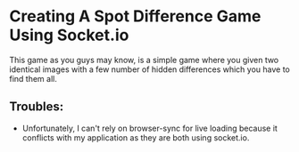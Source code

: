 # Creating A Spot Difference Game Using Socket.io
 This game as you guys may know, is a simple game where you given
 two identical images with a few number of hidden differences which
 you have to find them all.

 ## Troubles:
   * Unfortunately, I can't rely on browser-sync for live loading because 
      it conflicts with my application as they are both using socket.io.